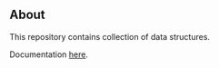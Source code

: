 ## About
This repository contains collection of data structures.

Documentation
<a href="https://dnonov.github.io/data-structures-lib/" target="_blank">here</a>.